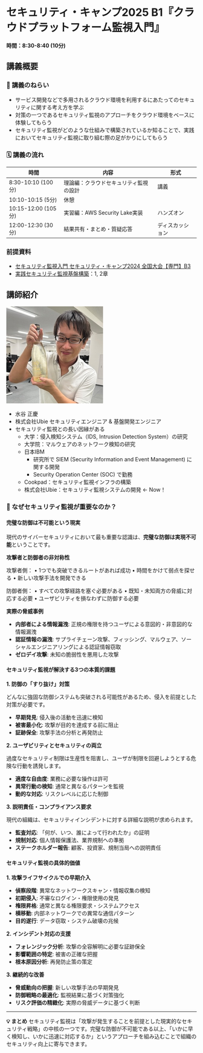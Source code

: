 # セキュリティ・キャンプ2025 B1『クラウドプラットフォーム監視入門』

**時間：8:30-8:40 (10分)**

## 講義概要

### 🎯 講義のねらい

- サービス開発などで多用されるクラウド環境を利用するにあたってのセキュリティに関する考え方を学ぶ
- 対策の一つであるセキュリティ監視のアプローチをクラウド環境をベースに体験してもらう
- セキュリティ監視がどのような仕組みで構築されているか知ることで、実践においてセキュリティ監視に取り組む際の足がかりにしてもらう

### 🗓️ 講義の流れ

| 時間 | 内容 | 形式 |
|------|------|------|
| 8:30-10:10 (100分) | 理論編：クラウドセキュリティ監視の設計 | 講義 |
| 10:10-10:15 (5分) | 休憩 | |
| 10:15-12:00 (105分) | 実習編：AWS Security Lake実装 | ハンズオン |
| 12:00-12:30 (30分) | 結果共有・まとめ・質疑応答 | ディスカッション |

### 前提資料

- [セキュリティ監視入門 セキュリティ・キャンプ2024 全国大会【専門】B3](https://mztn.notion.site/4a1b43b9101c4f669f32f805b2393206?pvs=74)
- [実践セキュリティ監視基盤構築](https://zenn.dev/mizutani/books/secmon-platform)：1, 2章

## 講師紹介

![](images/mizutani.jpg)

- 水谷 正慶
- 株式会社Ubie セキュリティエンジニア & 基盤開発エンジニア
- セキュリティ監視との長い因縁がある
  - 大学：侵入検知システム（IDS, Intrusion Detection System）の研究
  - 大学院：マルウェアのネットワーク検知の研究
  - 日本IBM
    - 研究所で SIEM (Security Information and Event Management) に関する開発
    - Security Operation Center (SOC) で勤務
  - Cookpad：セキュリティ監視インフラの構築
  - 株式会社Ubie：セキュリティ監視システムの開発 ← Now！

### 🤔 なぜセキュリティ監視が重要なのか？

#### 完璧な防御は不可能という現実

現代のサイバーセキュリティにおいて最も重要な認識は、**完璧な防御は実現不可能**ということです。

**攻撃者と防御者の非対称性**

攻撃者側：
• 1つでも突破できるルートがあれば成功
• 時間をかけて弱点を探せる
• 新しい攻撃手法を開発できる

防御者側：
• すべての攻撃経路を塞ぐ必要がある
• 既知・未知両方の脅威に対応する必要
• ユーザビリティを損なわずに防御する必要

**実際の脅威事例**
- **内部者による情報漏洩**: 正規の権限を持つユーザによる意図的・非意図的な情報漏洩
- **認証情報の漏洩**: サプライチェーン攻撃、フィッシング、マルウェア、ソーシャルエンジニアリングによる認証情報窃取
- **ゼロデイ攻撃**: 未知の脆弱性を悪用した攻撃

#### セキュリティ監視が解決する3つの本質的課題

**1. 防御の「すり抜け」対策**

どんなに強固な防御システムも突破される可能性があるため、侵入を前提とした対策が必要です。

- **早期発見**: 侵入後の活動を迅速に検知
- **被害最小化**: 攻撃が目的を達成する前に阻止
- **証跡保全**: 攻撃手法の分析と再発防止

**2. ユーザビリティとセキュリティの両立**

過度なセキュリティ制限は生産性を阻害し、ユーザが制限を回避しようとする危険な行動を誘発します。

- **適度な自由度**: 業務に必要な操作は許可
- **異常行動の検知**: 通常と異なるパターンを監視
- **動的な対応**: リスクレベルに応じた制御

**3. 説明責任・コンプライアンス要求**

現代の組織は、セキュリティインシデントに対する詳細な説明が求められます。

- **監査対応**: 「何が、いつ、誰によって行われたか」の証明
- **規制対応**: 個人情報保護法、業界規制への準拠
- **ステークホルダー報告**: 顧客、投資家、規制当局への説明責任

#### セキュリティ監視の具体的価値

**1. 攻撃ライフサイクルでの早期介入**
- **偵察段階**: 異常なネットワークスキャン・情報収集の検知
- **初期侵入**: 不審なログイン・権限使用の発見
- **権限昇格**: 通常と異なる権限要求・システムアクセス
- **横移動**: 内部ネットワークでの異常な通信パターン
- **目的遂行**: データ窃取・システム破壊の兆候

**2. インシデント対応の支援**
- **フォレンジック分析**: 攻撃の全容解明に必要な証跡保全
- **影響範囲の特定**: 被害の正確な把握
- **根本原因分析**: 再発防止策の策定

**3. 継続的な改善**
- **脅威動向の把握**: 新しい攻撃手法の早期発見
- **防御戦略の最適化**: 監視結果に基づく対策強化
- **リスク評価の精緻化**: 実際の脅威データに基づく判断

---

**💡 まとめ**
セキュリティ監視は「攻撃が発生することを前提とした現実的なセキュリティ戦略」の中核の一つです。完璧な防御が不可能である以上、「いかに早く検知し、いかに迅速に対応するか」というアプローチを組み込むことで組織のセキュリティ向上に寄与できます。
